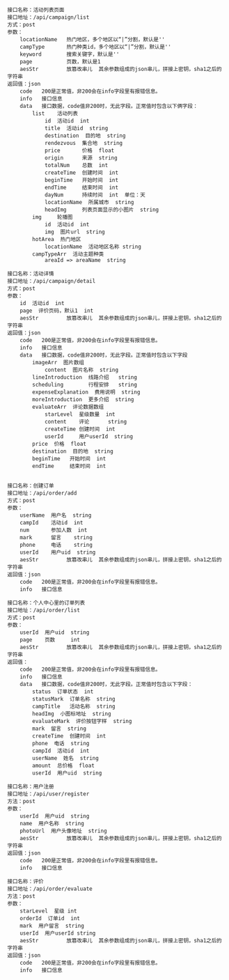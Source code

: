 	接口名称：活动列表页面
	接口地址：/api/campaign/list
	方式：post
	参数：
	    locationName   热门地区，多个地区以“|”分割，默认是''
	    campType       热门种类id，多个地区以“|”分割，默认是''
	    keyword        搜索关键字，默认是''
	    page           页数，默认是1
	    aesStr         放篡改串儿  其余参数组成的json串儿，拼接上密钥，sha1之后的字符串
	返回值：json
	    code   200是正常值，非200会在info字段里有报错信息。
	    info   接口信息
	    data   接口数据，code值非200时，无此字段。正常值时包含以下俩字段：
	        list    活动列表
	            id  活动id  int
	            title  活动id  string
	            destination  目的地  string
	            rendezvous  集合地  string
	            price       价格  float
	            origin      来源  string
	            totalNum    总数  int
	            createTime  创建时间  int
	            beginTime   开始时间  int
	            endTime     结束时间  int
	            dayNum      持续时间  int  单位：天
	            locationName  所属城市  string
	            headImg     列表页面显示的小图片  string
	        img     轮播图
	            id  活动id  int
	            img  图片url  string
	        hotArea  热门地区
	            locationName  活动地区名称 string
	        campTypeArr  活动主题种类
	            areaId => areaName  string
	            
	接口名称：活动详情
	接口地址：/api/campaign/detail
	方式：post
	参数：
	    id  活动id  int
	    page  评价页码，默认1  int
	    aesStr         放篡改串儿  其余参数组成的json串儿，拼接上密钥，sha1之后的字符串
	返回值：json
	    code   200是正常值，非200会在info字段里有报错信息。
	    info   接口信息
	    data   接口数据，code值非200时，无此字段。正常值时包含以下字段
	        imageArr  图片数组 
	            content  图片名称  string
	        lineIntroduction  线路介绍   string
	        scheduling        行程安排   string
	        expenseExplanation  费用说明  string
	        moreIntroduction  更多介绍  string
	        evaluateArr  评论数据数组
	            starLevel  星级数量  int
	            content    评论      string
	            createTime 创建时间  int
	            userId     用户userId  string
	        price  价格  float
	        destination  目的地  string
	        beginTime   开始时间  int
	        endTime     结束时间  int

	        
	接口名称：创建订单
	接口地址：/api/order/add
	方式：post
	参数：
	    userName  用户名  string
	    campId    活动id  int
	    num       参加人数  int
	    mark      留言    string
	    phone     电话    string
	    userId    用户uid  string
	    aesStr         放篡改串儿  其余参数组成的json串儿，拼接上密钥，sha1之后的字符串
	返回值：json
	    code   200是正常值，非200会在info字段里有报错信息。
	    info   接口信息     
	
	接口名称：个人中心里的订单列表
	接口地址：/api/order/list
	方式：post
	参数：
	    userId  用户uid  string
	    page    页数     int
	    aesStr         放篡改串儿  其余参数组成的json串儿，拼接上密钥，sha1之后的字符串
	返回值：
	    code   200是正常值，非200会在info字段里有报错信息。
	    info   接口信息
	    data   接口数据，code值非200时，无此字段。正常值时包含以下字段：
	        status  订单状态  int
	        statusMark  订单名称  string
	        campTitle   活动名称  string
	        headImg  小图标地址  string
	        evaluateMark  评价按钮字样  string
	        mark  留言  string
	        createTime  创建时间  int
	        phone  电话  string
	        campId  活动id  int
	        userName  姓名  string
	        amount  总价格  float
	        userId  用户uid  string
	
	接口名称：用户注册
	接口地址：/api/user/register
	方法：post
	参数：
	    userId  用户uid  string
	    name  用户名称  string
	    photoUrl  用户头像地址  string
	    aesStr         放篡改串儿  其余参数组成的json串儿，拼接上密钥，sha1之后的字符串
	返回值：json
	    code   200是正常值，非200会在info字段里有报错信息。
	    info   接口信息
	
	接口名称：评价
	接口地址：/api/order/evaluate
	方法：post
	参数：
	    starLevel  星级 int
	    orderId  订单id  int
	    mark  用户留言  string
	    userId  用户userId string
	    aesStr         放篡改串儿  其余参数组成的json串儿，拼接上密钥，sha1之后的字符串
	返回值：json
	    code   200是正常值，非200会在info字段里有报错信息。
	    info   接口信息